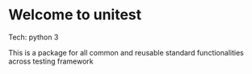 # Welcome to unitest

Tech: python 3

This is a package for all common and reusable standard functionalities across testing framework